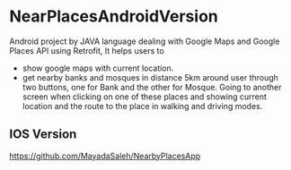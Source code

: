 # NearPlacesAndroidVersion
Android project by JAVA language dealing with Google Maps and Google Places API using Retrofit, It helps users to
* show google maps with current location.
* get nearby banks and mosques in distance 5km around user through two buttons, one for Bank and the other for Mosque.
Going to another screen when clicking on one of these places and showing current location and the route to the place in walking and driving modes.

## IOS Version 
https://github.com/MayadaSaleh/NearbyPlacesApp

